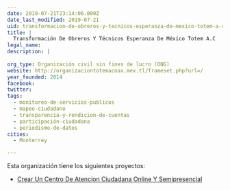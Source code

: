 ```yaml
---
date: 2019-07-21T23:14:06.000Z
date_last_modified: 2019-07-21
uid: transformacion-de-obreros-y-tecnicos-esperanza-de-mexico-totem-a-c
title: |
  Transformación De Obreros Y Técnicos Esperanza De México Totem A.C
legal_name: 
description: |
  
org_type: Organización civil sin fines de lucro (ONG)
website: http://organizaciontotemacoax.mex.tl/frameset.php?url=/
year_founded: 2014
facebook: 
twitter: 
tags:
  - monitoreo-de-servicios-publicos
  - mapeo-ciudadano
  - transparencia-y-rendicion-de-cuentas
  - participación-ciudadana
  - periodismo-de-datos
cities: 
  - Monterrey

---
```


Esta organización tiene los siguientes proyectos:

- [Crear Un Centro De Atencion Ciudadana Online Y Semipresencial](/proyectos/crear-un-centro-de-atencion-ciudadana-online-y-semipresencial)
